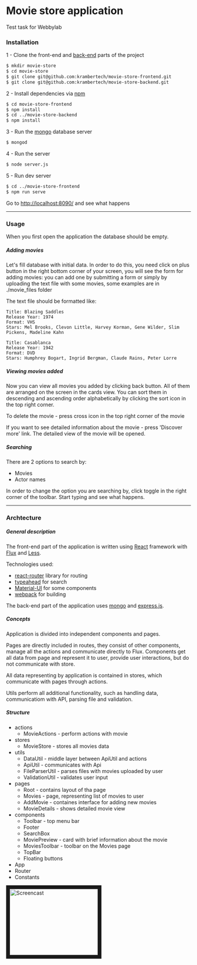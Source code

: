 # Movie store application

Test task for Webbylab 

### Installation

1 - Clone the front-end and [back-end](https://github.com/krambertech/movie-store-backend) parts of the project

```sh
$ mkdir movie-store
$ cd movie-store
$ git clone git@github.com:krambertech/movie-store-frontend.git
$ git clone git@github.com:krambertech/movie-store-backend.git
```

2 - Install dependencies via [npm](https://www.npmjs.com)
```sh
$ cd movie-store-frontend
$ npm install
$ cd ../movie-store-backend
$ npm install
```

3 - Run the [mongo](http://www.mongodb.org) database server
```sh
$ mongod
```

4 - Run the server
```sh
$ node server.js
```

5 - Run dev server
```sh
$ cd ../movie-store-frontend
$ npm run serve
```

Go to [http://localhost:8090/](http://localhost:8090/#/) and see what happens

---
### Usage
When you first open the application the database should be empty. 

##### Adding movies

Let's fill database with initial data. 
In order to do this, you need click on plus button in the right bottom corner of your screen, you will see the form for adding movies: you can add one by submitting a form or simply by uploading the text file with some movies, some examples are in ./movie_files folder

The text file should be formatted like:

```
Title: Blazing Saddles
Release Year: 1974
Format: VHS
Stars: Mel Brooks, Clevon Little, Harvey Korman, Gene Wilder, Slim Pickens, Madeline Kahn

Title: Casablanca
Release Year: 1942
Format: DVD
Stars: Humphrey Bogart, Ingrid Bergman, Claude Rains, Peter Lorre
```


##### Viewing movies added

Now you can view all movies you added by clicking back button. All of them are arranged on the screen in the cards view. You can sort them in descending and ascending order alphabetically by clicking the sort icon in the top right corner.

To delete the movie - press cross icon in the top right corner of the movie

If you want to see detailed information about the movie - press 'Discover more' link. The detailed view of the movie will be opened.

##### Searching

There are 2 options to search by:
  - Movies
  - Actor names

In order to change the option you are searching by, click toggle in the right corner of the toolbar. Start typing and see what happens. 

---
### Archtecture

##### General description

The front-end part of the application is written using [React](http://reactjs.net) framework with [Flux](https://facebook.github.io/flux/) and [Less](http://lesscss.org). 

Technologies used:
  - [react-router](https://github.com/rackt/react-router) library for routing
  - [typeahead](https://twitter.github.io/typeahead.js/) for search
  - [Material-UI](http://callemall.github.io/material-ui/#/) for some components
  - [webpack](http://webpack.github.io) for building

The back-end part of the application uses [mongo](http://www.mongodb.org) and [express.js](http://expressjs.com).

##### Concepts

Application is divided into independent components and pages. 

Pages are directly included in routes, they consist of other components, manage all the actions and communicate directly to Flux. Components get all data from page and represent it to user, provide user interactions, but do not communicate with store. 

All data representing by application is contained in stores, which communicate with pages through actions. 

Utils perform all additional functionality, such as handling data, communicatiom with API, parsing file and validation.

##### Structure

- actions
   - MovieActions - perform actions with movie
- stores
   - MovieStore - stores all movies data
- utils
   - DataUtil - middle layer between ApiUtil and actions
   - ApiUtil - communicates with Api
   - FileParserUtil - parses files with movies uploaded by user
   - ValidationUtil - validates user input 
- pages
   - Root - contains layout of tha page
   - Movies - page, representing list of movies to user
   - AddMovie - containes interface for adding new movies
   - MovieDetails - shows detailed movie view
- components
   - Toolbar - top menu bar
   - Footer
   - SearchBox
   - MoviePreview - card with brief information about the movie
   - MoviesToolbar - toolbar on the Movies page
   - TopBar 
   - Floating buttons
- App 
- Router
- Constants

<a href="http://www.youtube.com/watch?feature=player_embedded&v=cuH4_IJSk_A" target="_blank"><img src="http://img.youtube.com/vi/cuH4_IJSk_A/0.jpg" alt="Screencast" width="240" height="180" border="10" /></a>
